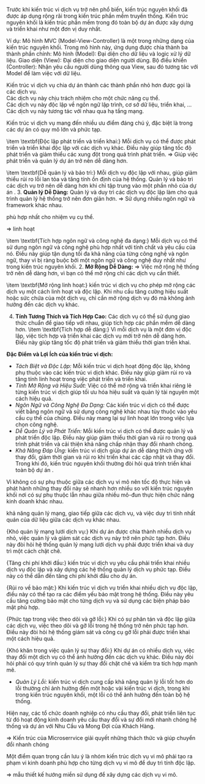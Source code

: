 <!--@Kiến trúc nguyên khối -->
Trước khi kiến trúc vi dịch vụ trở nên phổ biến,           kiến trúc nguyên khối đã được áp dụng rộng rãi trong kiến trúc phần mềm truyền thống.
Kiến trúc nguyên khối là     kiến trúc phần mềm       trong đó toàn bộ dự án    được xây dựng và triển khai    như một đơn vị duy nhất.

Ví dụ:  Mô hình MVC (Model-View-Controller)    là một trong những  dạng của       kiến trúc         nguyên khối. 
Trong mô hình này,        ứng dụng        được chia thành ba thành phần chính:
Mô hình     (Model):      Đại diện cho dữ liệu và logic xử lý dữ liệu. 
Giao diện     (View):    Đại diện cho   giao diện người dùng.
Bộ điều khiển     (Controller):  Nhận  yêu cầu   người dùng thông qua View, sau đó tương tác với Model để làm việc với dữ liệu.


<!--@Kiến trúc         vi dịch vụ -->
Kiến trúc         vi dịch vụ     chia          dự án           thành các thành phần nhỏ hơn  được gọi là  các dịch vụ.  
Các dịch vụ này    chịu trách nhiệm cho một chức năng cụ thể.    
Các dịch vụ này độc lập    về        ngôn ngữ lập trình, cơ sở dữ liệu,     triển khai, ... 
Các dịch vụ này tương tác với nhau qua hạ tầng mạng.
<!-- từ nguyên khối thành vi mô (hình lục gác Sunteco) -->
<!-- Ảnh chuyển đổi từ      kiến trúc nguyên khối              thành  kiến trúc vi dịch vụ -->





<!--@Một số đặc điểm và ưu điểm của        kiến trúc         vi dịch vụ -->
Kiến trúc         vi dịch vụ mang đến nhiều ưu điểm đáng chú ý, đặc biệt là trong các          dự án           có quy mô lớn và phức tạp. 
<!--  -->
<!-- Phân chia          dự án           thành các   dịch vụ.      -->
<!--  -->
\item \textbf{Độc lập phát triển và triển khai:} Mỗi dịch vụ có thể được phát triển và triển khai độc lập với các dịch vụ khác. Điều này giúp tăng tốc độ phát triển và giảm thiểu các xung đột trong quá trình phát triển.
=> Giúp   việc phát triển và quản lý dự án trở nên dễ dàng hơn. 
<!-- test -->
<!-- một nhóm phát triển riêng -->
\item \textbf{Dễ quản lý và bảo trì:} Mỗi dịch vụ độc lập với nhau, giúp giảm thiểu rủi ro lỗi lan tỏa và tăng tính ổn định của hệ thống. Quản lý và bảo trì các dịch vụ trở nên dễ dàng hơn khi chỉ tập trung vào một phần nhỏ của          dự án          .
3. **Quản lý Dễ Dàng:** Quản lý và duy trì các dịch vụ độc lập làm cho quá trình quản lý hệ thống trở nên đơn giản hơn.
=> Sử dụng nhiều ngôn ngữ và framework khác nhau.
<!-- thế mạnh  ngôn ngữ-->
 phù hợp nhất cho nhiệm vụ cụ thể.
<!-- cho phép tận dụng hiệu quả những lợi ích của từng công nghệ. -->
=> linh hoạt
<!--  giảm thiểu sự ràng buộc và tăng tính linh hoạt của hệ thống. -->
\item \textbf{Tích hợp ngôn ngữ và công nghệ đa dạng:} Mỗi dịch vụ có thể sử dụng ngôn ngữ và công nghệ phù hợp nhất với tính chất và yêu cầu của nó. Điều này giúp tận dụng tối đa khả năng của từng công nghệ và ngôn ngữ, thay vì bị ràng buộc bởi một ngôn ngữ và công nghệ duy nhất như trong           kiến trúc nguyên khối.
2. **Mở Rộng Dễ Dàng:** 
=> Việc mở rộng hệ thống trở nên dễ dàng hơn, vì bạn có thể mở rộng chỉ các dịch vụ cần thiết.
<!-- => Tận dụng tài nguyên -->
\item \textbf{Mở rộng linh hoạt:}       kiến trúc         vi dịch vụ cho phép mở rộng các dịch vụ một cách linh hoạt và độc lập. Khi nhu cầu tăng cường hiệu suất hoặc sức chứa của một dịch vụ, chỉ cần mở rộng dịch vụ đó mà không ảnh hưởng đến các dịch vụ khác.



4. **Tính Tương Thích và Tích Hợp Cao:** Các dịch vụ có thể sử dụng giao thức chuẩn để giao tiếp với nhau, giúp tích hợp các phần mềm dễ dàng hơn.
\item \textbf{Tích hợp dễ dàng:} Vì mỗi dịch vụ là một đơn vị độc lập, việc tích hợp và triển khai các dịch vụ mới trở nên dễ dàng hơn. Điều này giúp tăng tốc độ phát triển và giảm thiểu thời gian triển khai.
<!-- 5. **Khả Năng Tái Sử Dụng  :**  -->





<!--Lợi ích đầu tiên của việc tổ chức các dịch vụ vi mô xoay quanh khả năng kinh doanh là mỗi dịch vụ có thể phát triển độc lập.-->
<!--Dễ dàng thay đổi, phát triển riêng-->
<!--Tập trung trong nghiệp vụ service-->
<!--Trên thực tế, điều này sẽ dẫn đến tốc độ định giá doanh nghiệp nhanh hơn.-->






**Đặc Điểm và Lợi Ích của kiến trúc vi dịch:**
- *Tách Biệt và Độc Lập:* Mỗi kiến trúc vi dịch hoạt động độc lập, không phụ thuộc vào các kiến trúc vi dịch khác. Điều này giúp giảm rủi ro và tăng tính linh hoạt trong việc phát triển và triển khai.
- *Tính Mở Rộng và Hiệu Suất:* Việc có thể mở rộng và triển khai riêng lẻ từng kiến trúc vi dịch giúp tối ưu hóa hiệu suất và quản lý tài nguyên một cách hiệu quả.
- *Ngôn Ngữ và Công Nghệ Đa Dạng:* Các kiến trúc vi dịch có thể được viết bằng ngôn ngữ và sử dụng công nghệ khác nhau tùy thuộc vào yêu cầu cụ thể của chúng. Điều này mang lại sự linh hoạt lớn trong việc lựa chọn công nghệ.
- *Dễ Quản Lý và Phát Triển:* Mỗi kiến trúc vi dịch có thể được quản lý và phát triển độc lập. Điều này giúp giảm thiểu thời gian và rủi ro trong quá trình phát triển và cải thiện khả năng chấp nhận thay đổi nhanh chóng.
- *Khả Năng Đáp Ứng:* kiến trúc vi dịch giúp          dự án           dễ dàng thích ứng với thay đổi, giảm thời gian và rủi ro khi triển khai các cập nhật và thay đổi. Trong khi đó,       kiến trúc         nguyên khối thường đòi hỏi quá trình triển khai toàn bộ          dự án          .

Vì không có sự phụ thuộc giữa các dịch vụ vi mô nên tốc độ thực hiện và phát hành những thay đổi này sẽ nhanh hơn nhiều so với kiến ​​trúc nguyên khối nơi có sự phụ thuộc lẫn nhau giữa nhiều mô-đun thực hiện chức năng kinh doanh khác nhau. <!--test, phụ thuộc,ràng buộc video youtube (xxxxxxxx)-->
 

 

<!--các nhóm không  -->
<!--Việc quản lý các thay đổi trong          dự án           dịch vụ vi mô sẽ dễ dàng hơn và chỉ có một thay đổi trong một dịch vụ.-->
<!--IDE nhẹ-->

<!--đa ngôn ngữ.-->
<!--hình các ngôn ngữ nodejs , python, java,...-->

<!--Khả năng chịu lỗi-->
<!--mở rộng quy mô độc lập-->



<!--@Một số nhược  điểm và thách thức của        kiến trúc         vi dịch vụ -->
<!--nhiều thách thức, và việc duy trì sự linh hoạt và tái cấu trúc là quan trọng để đảm bảo sự thành công trong dài hạn.-->

   khả năng quản lý mạng, 
   giao tiếp giữa các dịch vụ, 
   và việc duy trì tính nhất quán của dữ liệu giữa các dịch vụ khác nhau.

 {Khó quản lý mạng lưới dịch vụ:} Khi          dự án           được chia thành nhiều dịch vụ nhỏ, việc quản lý và giám sát các dịch vụ này trở nên phức tạp hơn. Điều này đòi hỏi hệ thống quản lý mạng lưới dịch vụ phải được triển khai và duy trì một cách chặt chẽ.
  
 {Tăng chi phí khởi đầu:}       kiến trúc         vi dịch vụ yêu cầu phải triển khai nhiều dịch vụ độc lập và xây dựng các hệ thống quản lý dịch vụ phức tạp. Điều này có thể dẫn đến tăng chi phí khởi đầu cho dự án.
 
 {Rủi ro về bảo mật:} Khi       kiến trúc         vi dịch vụ triển khai nhiều dịch vụ độc lập, điều này có thể tạo ra các điểm yếu bảo mật trong hệ thống. Điều này yêu cầu tăng cường bảo mật cho từng dịch vụ và sử dụng các biện pháp bảo mật phù hợp.
 
 
 {Phức tạp trong việc theo dõi và gỡ lỗi:} Khi có sự phân tán và độc lập giữa các dịch vụ, việc theo dõi và gỡ lỗi trong hệ thống trở nên phức tạp hơn. Điều này đòi hỏi hệ thống giám sát và công cụ gỡ lỗi phải được triển khai một cách hiệu quả.
 
 {Khó khăn trong việc quản lý sự thay đổi:} Khi          dự án           có nhiều dịch vụ, việc thay đổi một dịch vụ có thể ảnh hưởng đến các dịch vụ khác. Điều này đòi hỏi phải có quy trình quản lý sự thay đổi chặt chẽ và kiểm tra tích hợp mạnh mẽ.



- *Quản Lý Lỗi:* kiến trúc vi dịch cung cấp khả năng quản lý lỗi tốt hơn do lỗi thường chỉ ảnh hưởng đến một hoặc vài kiến trúc vi dịch, trong khi trong       kiến trúc         nguyên khối, một lỗi có thể ảnh hưởng đến toàn bộ hệ thống.

 
 




<!--Vì tương tác với nhau qua giao thức mạng-->
<!--mỗi dịch vụ vi mô sẽ quản lý cơ sở dữ liệu riêng dẫn đến sự phức tạp trong việc quản lý tính toàn vẹn dữ liệu.-->
<!--Khả năng transaction (giao dịch) khó khăn-->
<!--việc giám sát và gỡ lỗi các dịch vụ vi mô khó khăn.-->
<!--Và điều này dẫn đến độ phức tạp cao hơn.-->
<!--Bảo mật-->
<!--Chi phí-->
<!--Kĩ thuật công nghệ-->
<!--Đồng bộ ... phân tán--> 



<!---->
<!---->
<!---->
<!---->

Hiện nay, các tổ chức doanh nghiệp có nhu cầu thay đổi, phát triển liên tục từ đó hoạt động kinh doanh yêu cầu thay đổi và sự đổi mới nhanh chóng hệ thống và          dự án           với Nhu Cầu và Mong Đợi của Khách Hàng.

<!--Ví dụ-->
<!--Microsoft chuyển từ bán phần mềm đóng gói sang mô hình đăng ký.-->
<!--Amazon từ hiệu sách trực tuyến thành thị trường cho nhà cung cấp khác.-->
<!--Nefifc-->
<!--Baemin-->
<!--hình 1 triệu service Amazon và Netflix-->

=> Kiến trúc của Microserrvice giải quyết những thách thức và giúp chuyển đổi nhanh chóng

Một điểm quan trọng cần lưu ý là nhóm kiến ​​trúc dịch vụ vi mô phải tạo ra phạm vi kinh doanh phù hợp cho từng dịch vụ vi mô để duy trì tính độc lập.

<!--Một điều quan trọng cần lưu ý là để tận dụng tối đa kiến ​​trúc dịch vụ vi mô, điều quan trọng đối với nhóm dịch vụ vi mô là phải tạo ra mã nghiệp vụ phù hợp cho từng máy chủ vi mô.-->
<!--Nếu không thực hiện đúng sẽ dẫn đến tình trạng các nhóm phụ thuộc lẫn nhau và điều đó sẽ dẫn đến mất đi lợi thế của kiến ​​trúc dịch vụ vi mô.-->
<!--Và đây là lúc thiết kế Theo nhu cầu xuất hiện. Bối cảnh giới hạn của thiết kế hướng miền là sự thể hiện phạm vi kinh doanh của dịch vụ vi mô.-->

=> mẫu thiết kế hướng miền sử dụng để xây dựng các dịch vụ vi mô.




<!--mỗi dịch vụ vi mô được gán cho một nhóm nhỏ.-->
<!--và các nhóm này được hỗ trợ bởi các chuyên gia tên miền.-->